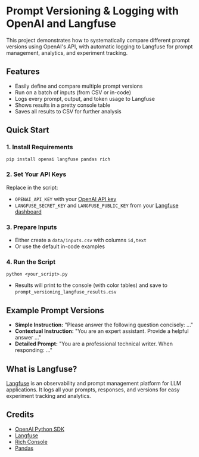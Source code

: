 # Prompt Versioning & Logging with OpenAI and Langfuse

This project demonstrates how to systematically compare different prompt versions using OpenAI's API, with automatic logging to Langfuse for prompt management, analytics, and experiment tracking.

## Features

- Easily define and compare multiple prompt versions
- Run on a batch of inputs (from CSV or in-code)
- Logs every prompt, output, and token usage to Langfuse
- Shows results in a pretty console table
- Saves all results to CSV for further analysis

## Quick Start

### 1. Install Requirements

```
pip install openai langfuse pandas rich
```

### 2. Set Your API Keys

Replace in the script:
- `OPENAI_API_KEY` with your [OpenAI API key](https://platform.openai.com/account/api-keys)
- `LANGFUSE_SECRET_KEY` and `LANGFUSE_PUBLIC_KEY` from your [Langfuse dashboard](https://cloud.langfuse.com/)

### 3. Prepare Inputs

- Either create a `data/inputs.csv` with columns `id,text`
- Or use the default in-code examples

### 4. Run the Script

```
python <your_script>.py
```

- Results will print to the console (with color tables) and save to `prompt_versioning_langfuse_results.csv`

## Example Prompt Versions

- **Simple Instruction:** "Please answer the following question concisely: ..."
- **Contextual Instruction:** "You are an expert assistant. Provide a helpful answer ..."
- **Detailed Prompt:** "You are a professional technical writer. When responding: ..."

## What is Langfuse?

[Langfuse](https://langfuse.com/) is an observability and prompt management platform for LLM applications. It logs all your prompts, responses, and versions for easy experiment tracking and analytics.

## Credits

- [OpenAI Python SDK](https://github.com/openai/openai-python)
- [Langfuse](https://langfuse.com/)
- [Rich Console](https://rich.readthedocs.io/)
- [Pandas](https://pandas.pydata.org/)


